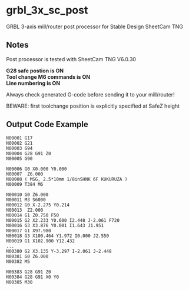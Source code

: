 # grbl_3x_sc_post

GRBL 3-axis mill/router post processor for Stable Design SheetCam TNG

## Notes

Post processor is tested with SheetCam TNG V6.0.30

**G28 safe postion is ON\
Tool change M6 commands is ON\
Line numbering is ON**

Always check generated G-code before sending it to your mill/router!

BEWARE: first toolchange position is explicitly specified at SafeZ height

## Output Code Example

```
N00001 G17
N00002 G21
N00003 G94
N00004 G28 G91 Z0
N00005 G90

N00006 G0 X0.000 Y0.000
N00007  Z6.000
N00008 ( MSG, 2.5*10mm 1/8inSHNK 6F KUKURUZA )
N00009 T384 M6

N00010 G0 Z6.000
N00011 M3 S6000
N00012 G0 X-2.275 Y0.214
N00013  Z2.000
N00014 G1 Z0.750 F50
N00015 G2 X2.233 Y0.600 I2.448 J-2.061 F720
N00016 G3 X3.876 Y0.001 I1.643 J1.951
N00017 G1 X97.980
N00018 G3 X100.464 Y1.972 I0.000 J2.550
N00019 G1 X102.900 Y12.432
...
N00380 G2 X3.135 Y-3.297 I-2.061 J-2.448
N00381 G0 Z6.000
N00382 M5

N00383 G28 G91 Z0
N00384 G28 G91 X0 Y0
N00385 M30
```
